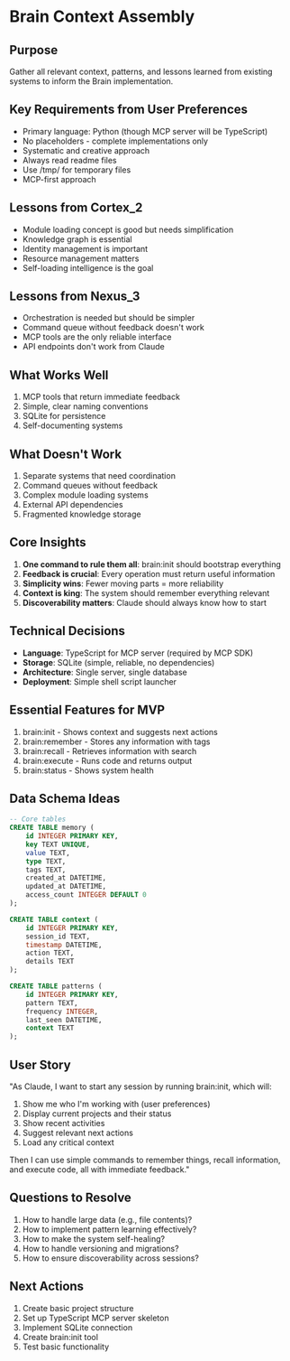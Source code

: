 # Brain Context Assembly

## Purpose
Gather all relevant context, patterns, and lessons learned from existing systems to inform the Brain implementation.

## Key Requirements from User Preferences
- Primary language: Python (though MCP server will be TypeScript)
- No placeholders - complete implementations only
- Systematic and creative approach
- Always read readme files
- Use /tmp/ for temporary files
- MCP-first approach

## Lessons from Cortex_2
- Module loading concept is good but needs simplification
- Knowledge graph is essential
- Identity management is important
- Resource management matters
- Self-loading intelligence is the goal

## Lessons from Nexus_3
- Orchestration is needed but should be simpler
- Command queue without feedback doesn't work
- MCP tools are the only reliable interface
- API endpoints don't work from Claude

## What Works Well
1. MCP tools that return immediate feedback
2. Simple, clear naming conventions
3. SQLite for persistence
4. Self-documenting systems

## What Doesn't Work
1. Separate systems that need coordination
2. Command queues without feedback
3. Complex module loading systems
4. External API dependencies
5. Fragmented knowledge storage

## Core Insights
1. **One command to rule them all**: brain:init should bootstrap everything
2. **Feedback is crucial**: Every operation must return useful information
3. **Simplicity wins**: Fewer moving parts = more reliability
4. **Context is king**: The system should remember everything relevant
5. **Discoverability matters**: Claude should always know how to start

## Technical Decisions
- **Language**: TypeScript for MCP server (required by MCP SDK)
- **Storage**: SQLite (simple, reliable, no dependencies)
- **Architecture**: Single server, single database
- **Deployment**: Simple shell script launcher

## Essential Features for MVP
1. brain:init - Shows context and suggests next actions
2. brain:remember - Stores any information with tags
3. brain:recall - Retrieves information with search
4. brain:execute - Runs code and returns output
5. brain:status - Shows system health

## Data Schema Ideas
```sql
-- Core tables
CREATE TABLE memory (
    id INTEGER PRIMARY KEY,
    key TEXT UNIQUE,
    value TEXT,
    type TEXT,
    tags TEXT,
    created_at DATETIME,
    updated_at DATETIME,
    access_count INTEGER DEFAULT 0
);

CREATE TABLE context (
    id INTEGER PRIMARY KEY,
    session_id TEXT,
    timestamp DATETIME,
    action TEXT,
    details TEXT
);

CREATE TABLE patterns (
    id INTEGER PRIMARY KEY,
    pattern TEXT,
    frequency INTEGER,
    last_seen DATETIME,
    context TEXT
);
```

## User Story
"As Claude, I want to start any session by running brain:init, which will:
1. Show me who I'm working with (user preferences)
2. Display current projects and their status
3. Show recent activities
4. Suggest relevant next actions
5. Load any critical context

Then I can use simple commands to remember things, recall information, and execute code, all with immediate feedback."

## Questions to Resolve
1. How to handle large data (e.g., file contents)?
2. How to implement pattern learning effectively?
3. How to make the system self-healing?
4. How to handle versioning and migrations?
5. How to ensure discoverability across sessions?

## Next Actions
1. Create basic project structure
2. Set up TypeScript MCP server skeleton
3. Implement SQLite connection
4. Create brain:init tool
5. Test basic functionality
